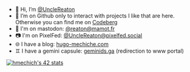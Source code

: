 - 👋 Hi, I’m [@UncleReaton](https://github.com/UncleReaton)
- 👀 I’m on Github only to interact with projects I like that are here. Otherwise you can find me on [Codeberg](https://codeberg.org/UncleReaton)
- 🐘 I'm on mastodon: [@reaton@mamot.fr](https://mamot.fr/@reaton)
- 📷️ I'm on PixelFed: [@UncleReaton@pixelfed.social](https://pixelfed.social/UncleReaton)
- 🌐 I have a blog: [hugo-mechiche.com](https://hugo-mechiche.com)
- ♊️ I have a gemini capsule: [geminids.ga](https://portal.mozz.us/gemini/geminids.ga) (redirection to www portal)

[![hmechich's 42 stats](https://badge42.vercel.app/api/v2/cl2hcqkej028109mpjfyxf3q7/stats?cursusId=21&coalitionId=46)](https://github.com/JaeSeoKim/badge42)
